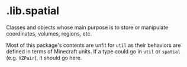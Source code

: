 # .lib.spatial

Classes and objects whose main purpose is to store or manipulate coordinates, volumes, regions, etc.

Most of this package's contents are unfit for `util` as their behaviors are defined in terms of Minecraft units.
If a type could go in `util` or `spatial` (e.g. `XZPair`), it should go here.